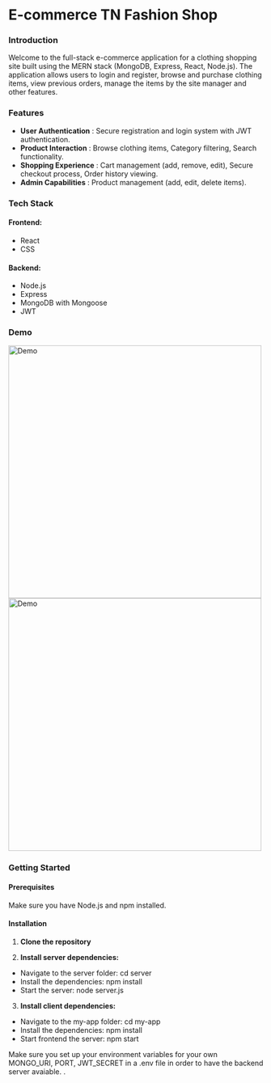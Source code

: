 # E-commerce TN Fashion Shop

### Introduction

Welcome to the full-stack e-commerce application for a clothing shopping site built using the MERN stack (MongoDB, Express, React, Node.js).
The application allows users to login and register, browse and purchase clothing items, view previous orders, manage the items by the site manager and other features.

### Features
- **User Authentication** : Secure registration and login system with JWT authentication.
- **Product Interaction** : Browse clothing items, Category filtering, Search functionality.
- **Shopping Experience** : Cart management (add, remove, edit), Secure checkout process, Order history viewing.
- **Admin Capabilities** : Product management (add, edit, delete items).

### Tech Stack
#### Frontend:
  - React
  - CSS
#### Backend:
  - Node.js
  - Express
  - MongoDB with Mongoose
  - JWT
    
### Demo
<img src="Demo1.gif" width="500" alt="Demo">   
<img src="Demo2.gif" width="500" alt="Demo">

### Getting Started
#### Prerequisites
Make sure you have Node.js and npm installed.

#### Installation
1. **Clone the repository**

2. **Install server dependencies:**
- Navigate to the server folder: cd server
- Install the dependencies: npm install
- Start the server: node server.js

3. **Install client dependencies:**
- Navigate to the my-app folder: cd my-app
- Install the dependencies: npm install
- Start frontend the server: npm start

Make sure you set up your environment variables for your own MONGO_URI, PORT, JWT_SECRET in a .env file in order to have the backend server avaiable.
.
